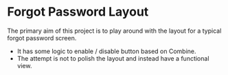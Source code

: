 #  Forgot Password Layout

The primary aim of this project is to play around with the layout for a typical forgot password screen.

- It has some logic to enable / disable button based on Combine.
- The attempt is not to polish the layout and instead have a functional view.

